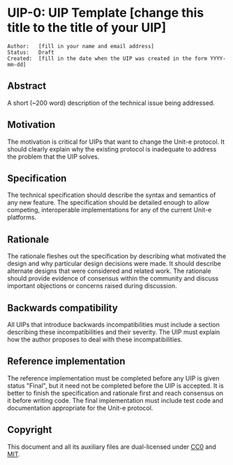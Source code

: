 # UIP-0: UIP Template [change this title to the title of your UIP]

```
Author:   [fill in your name and email address]
Status:   Draft
Created:  [fill in the date when the UIP was created in the form YYYY-mm-dd]
```

## Abstract

A short (~200 word) description of the technical issue being addressed.


## Motivation

The motivation is critical for UIPs that want to change the Unit-e protocol. It
should clearly explain why the existing protocol is inadequate to address the
problem that the UIP solves.


## Specification

The technical specification should describe the syntax and semantics of any new
feature. The specification should be detailed enough to allow competing,
interoperable implementations for any of the current Unit-e platforms.


## Rationale

The rationale fleshes out the specification by describing what motivated the
design and why particular design decisions were made. It should describe
alternate designs that were considered and related work. The rationale should
provide evidence of consensus within the community and discuss important
objections or concerns raised during discussion.


## Backwards compatibility

All UIPs that introduce backwards incompatibilities must include a section
describing these incompatibilities and their severity. The UIP must explain how
the author proposes to deal with these incompatibilities.


## Reference implementation

The reference implementation must be completed before any UIP is given status
"Final", but it need not be completed before the UIP is accepted. It is better
to finish the specification and rationale first and reach consensus on it before
writing code. The final implementation must include test code and documentation
appropriate for the Unit-e protocol.


## Copyright

This document and all its auxiliary files are dual-licensed under
[CC0](https://creativecommons.org/publicdomain/zero/1.0/) and
[MIT](https://opensource.org/licenses/MIT).
